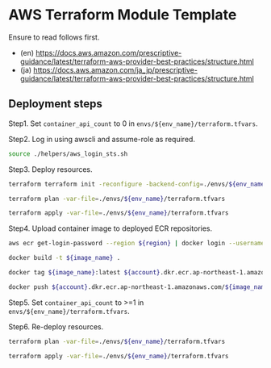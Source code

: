 AWS Terraform Module Template
================================================================================

Ensure to read follows first.

- (en) https://docs.aws.amazon.com/prescriptive-guidance/latest/terraform-aws-provider-best-practices/structure.html
- (ja) https://docs.aws.amazon.com/ja_jp/prescriptive-guidance/latest/terraform-aws-provider-best-practices/structure.html


Deployment steps
--------------------------------------------------------------------------------

Step1. Set `container_api_count` to 0 in `envs/${env_name}/terraform.tfvars`.

Step2. Log in using awscli and assume-role as required.

```bash
source ./helpers/aws_login_sts.sh
```

Step3. Deploy resources.

```bash
terraform terraform init -reconfigure -backend-config=./envs/${env_name}/config.s3.tfbackend

terraform plan -var-file=./envs/${env_name}/terraform.tfvars

terraform apply -var-file=./envs/${env_name}/terraform.tfvars
```

Step4. Upload container image to deployed ECR repositories.

```bash
aws ecr get-login-password --region ${region} | docker login --username AWS --password-stdin ${account}.dkr.ecr.ap-northeast-1.amazonaws.com

docker build -t ${image_name} .

docker tag ${image_name}:latest ${account}.dkr.ecr.ap-northeast-1.amazonaws.com/${image_name}:latest

docker push ${account}.dkr.ecr.ap-northeast-1.amazonaws.com/${image_name}:latest
```

Step5. Set `container_api_count` to >=1 in `envs/${env_name}/terraform.tfvars`.

Step6. Re-deploy resources.

```bash
terraform plan -var-file=./envs/${env_name}/terraform.tfvars

terraform apply -var-file=./envs/${env_name}/terraform.tfvars
```
